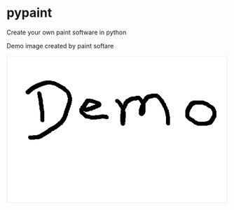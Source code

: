 # pypaint
Create your own paint software in python

Demo image created by paint softare

![Demo Image](https://github.com/pruthvi03/pypaint/blob/master/images/1_demo.png)
